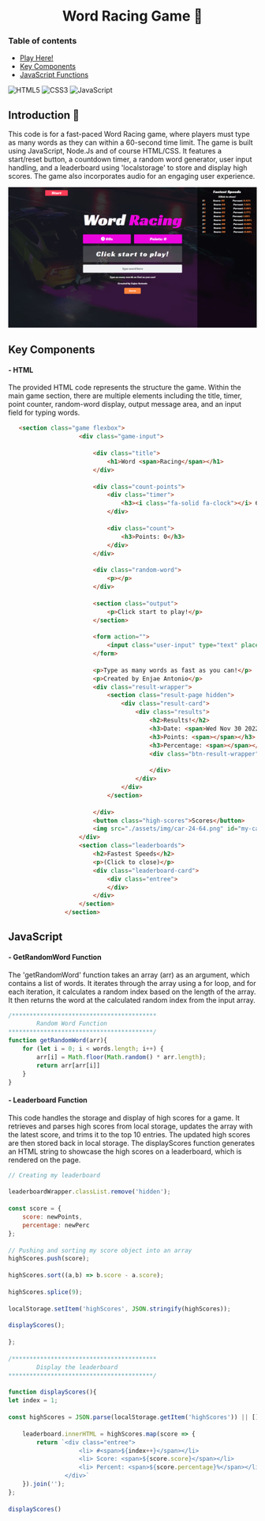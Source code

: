 # <h1 align="center">Word Racing Game :car: </h1>

### Table of contents
- [Play Here!](https://enjaeantonio.github.io/word-racer)
- [Key Components](#Key-Components)
- [JavaScript Functions](#JavaScript)


![HTML5](https://img.shields.io/badge/html5-%23E34F26.svg?style=for-the-badge&logo=html5&logoColor=white) ![CSS3](https://img.shields.io/badge/css3-%231572B6.svg?style=for-the-badge&logo=css3&logoColor=white) ![JavaScript](https://img.shields.io/badge/javascript-%23323330.svg?style=for-the-badge&logo=javascript&logoColor=%23F7DF1E)


## Introduction :wave:
This code is for a fast-paced Word Racing game, where players must type as many words as they can within a 60-second time limit. The game is built using JavaScript, Node.Js and of course HTML/CSS. It features a start/reset button, a countdown timer, a random word generator, user input handling, and a leaderboard using 'localstorage' to store and display high scores. The game also incorporates audio for an engaging user experience. 

![Word Racing Game](assets/img/WordRacingGame.png)

## Key Components

#### - HTML

The provided HTML code represents the structure the game. Within the main game section, there are multiple elements including the title, timer, point counter, random-word display, output message area, and an input field for typing words. 

```HTML 
   <section class="game flexbox">
                    <div class="game-input">
                        
                        <div class="title">
                            <h1>Word <span>Racing</span></h1>
                        </div>

                        <div class="count-points">
                            <div class="timer">
                                <h3><i class="fa-solid fa-clock"></i> 60s</h3>
                            </div>
                            
                            <div class="count">
                                <h3>Points: 0</h3>
                            </div>
                        </div>
                        
                        <div class="random-word">
                            <p></p>
                        </div>
                        
                        <section class="output">
                            <p>Click start to play!</p>
                        </section>
                        
                        <form action="">
                            <input class="user-input" type="text" placeholder="Type word here" autofocus>
                        </form>
                        
                        <p>Type as many words as fast as you can!</p>
                        <p>Created by Enjae Antonio</p>
                        <div class="result-wrapper">
                            <section class="result-page hidden">
                                <div class="result-card">
                                    <div class="results">
                                        <h2>Results!</h2>
                                        <h3>Date: <span>Wed Nov 30 2022</span></h3>
                                        <h3>Points: <span></span></h3>
                                        <h3>Percentage: <span></span></h3>
                                        <div class="btn-result-wrapper">

                                        </div>
                                    </div>
                                </div>
                            </section>
                            
                        </div>
                        <button class="high-scores">Scores</button>
                        <img src="./assets/img/car-24-64.png" id="my-car" class="hide-car"alt="">
                    </div>
                    <section class="leaderboards">
                        <h2>Fastest Speeds</h2>
                        <p>(Click to close)</p>
                        <div class="leaderboard-card">
                            <div class="entree">
                            </div>
                        </div>
                    </section>
                </section>
```

## JavaScript 

#### - GetRandomWord Function
The 'getRandomWord' function takes an array (arr) as an argument, which contains a list of words. It iterates through the array using a for loop, and for each iteration, it calculates a random index based on the length of the array. It then returns the word at the calculated random index from the input array. 

``` JavaScript
/*****************************************
        Random Word Function
*****************************************/
function getRandomWord(arr){
    for (let i = 0; i < words.length; i++) {
        arr[i] = Math.floor(Math.random() * arr.length);
        return arr[arr[i]]
    }
}
```

#### - Leaderboard Function

This code handles the storage and display of high scores for a game. It retrieves and parses high scores from local storage, updates the array with the latest score, and trims it to the top 10 entries. The updated high scores are then stored back in local storage. The displayScores function generates an HTML string to showcase the high scores on a leaderboard, which is rendered on the page.

``` JavaScript
// Creating my leaderboard 

leaderboardWrapper.classList.remove('hidden');

const score = {
    score: newPoints,
    percentage: newPerc
};

// Pushing and sorting my score object into an array
highScores.push(score);

highScores.sort((a,b) => b.score - a.score);

highScores.splice(9);

localStorage.setItem('highScores', JSON.stringify(highScores));

displayScores();

};

/*****************************************
        Display the leaderboard
*****************************************/

function displayScores(){
let index = 1;

const highScores = JSON.parse(localStorage.getItem('highScores')) || [];

    leaderboard.innerHTML = highScores.map(score => {
        return `<div class="entree">
                    <li> #<span>${index++}</span></li>
                    <li> Score: <span>${score.score}</span></li>
                    <li> Percent: <span>${score.percentage}%</span></li>
                </div>`
    }).join('');
};

displayScores()
```


